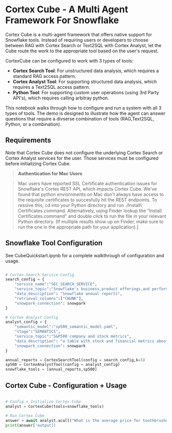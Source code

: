 # Cortex Cube - A Multi Agent Framework For Snowflake 

Cortex Cube is a multi-agent framework that offers native support for Snowflake tools. Instead of requiring users or developers to choose between RAG with Cortex Search or Text2SQL with Cortex Analyst, let the Cube route the work to the appropriate tool based on the user's request.

CortexCube can be configured to work with 3 types of tools:
- **Cortex Search Tool**: For unstructured data analysis, which requires a standard RAG access pattern.
- **Cortex Analyst Tool**: For supporting structured data analysis, which requires a Text2SQL access pattern.
- **Python Tool**: For supporting custom user operations (using 3rd Party API's), which requires calling arbitray python.

This notebook walks through how to configure and run a system with all 3 types of tools. The demo is designed to illustrate how the agent can answer questions that require a divserse combination of tools (RAG,Text2SQL, Python, or a combination).

## Requirements

Note that Cortex Cube does not configure the underlying Cortex Search or Cortex Analyst services for the user. Those services must be configured before initializing Cortex Cube.

>**Authentication for Mac Users**

> Mac users have reported SSL Certificate authentication issues for Snowflake's Cortex REST API, which impacts Cortex Cube. We've found that
python enviornments on Mac don't always have access to the requisite certificates to succesfully hit the REST endpoints.
To resolve this, cd into your Python directory and run ./Install\ Certificates.command. Alternatively, using  Finder lookup the "Install  
Certificates.command" and double click to run the file in your relevant Python directory. (If multiple results show up on Finder, make sure 
to run the one in the appropriate path for your application).]



## Snowflake Tool Configuration

See CubeQuickstart.ipynb for a complete walkthrough of configuration and usage.

```python

# Cortex Search Service Config
search_config = {
    "service_name":"SEC_SEARCH_SERVICE",
    "service_topic":"Snowflake's business,product offerings,and performance",
    "data_description": "Snowflake annual reports",
    "retrieval_columns":["CHUNK"],
    "snowpark_connection": snowpark
}

# Cortex Analyst Config
analyst_config = {
    "semantic_model":"sp500_semantic_model.yaml",
    "stage":"SEMANTICS",
    "service_topic":"S&P500 company and stock metrics",
    "data_description": "a table with stock and financial metrics about S&P500 companies ",
    "snowpark_connection": snowpark
}

annual_reports = CortexSearchTool(config = search_config,k=5)
sp500 = CortexAnalystTool(config = analyst_config)
snowflake_tools = [annual_reports,sp500]
```

## Cortex Cube - Configuration + Usage
````python

# Config + Initialize Cortex Cube
analyst = CortexCube(tools=snowflake_tools)

# Run Cortex Cube
answer = await analyst.acall("What is the average price for toothbrushes?")
print(answer['output])

````
